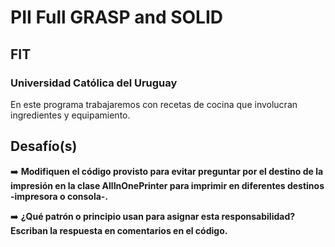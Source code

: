 # PII Full GRASP and SOLID
## FIT
### Universidad Católica del Uruguay

En este programa trabajaremos con recetas de cocina que involucran ingredientes y equipamiento.

## Desafío(s)

️➡️ **Modifiquen el código provisto para evitar preguntar por el destino de la impresión en la clase AllInOnePrinter para imprimir en diferentes destinos -impresora o consola-.**

➡️ **¿Qué patrón o principio usan para asignar esta responsabilidad? Escriban la respuesta en comentarios en el código.**
